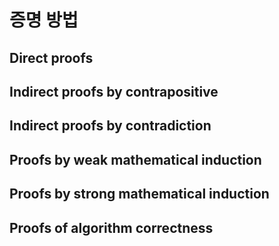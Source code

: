 # 증명 방법
## Direct proofs

## Indirect proofs by contrapositive

## Indirect proofs by contradiction

## Proofs by weak mathematical induction

## Proofs by strong mathematical induction

## Proofs of algorithm correctness